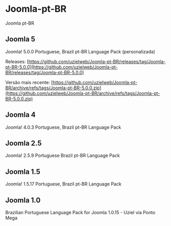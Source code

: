
# Joomla-pt-BR
Joomla pt-BR 
## Joomla 5
Joomla! 5.0.0 Portuguese, Brazil pt-BR Language Pack (personalizada)

Releases: [https://github.com/uzielweb/Joomla-pt-BR/releases/tag/Joomla-pt-BR-5.0.0](https://github.com/uzielweb/Joomla-pt-BR/releases/tag/Joomla-pt-BR-5.0.0)

Versão mais recente: [https://github.com/uzielweb/Joomla-pt-BR/archive/refs/tags/Joomla-pt-BR-5.0.0.zip](https://github.com/uzielweb/Joomla-pt-BR/archive/refs/tags/Joomla-pt-BR-5.0.0.zip)

## Joomla 4
Joomla! 4.0.3 Portuguese, Brazil pt-BR Language Pack
## Joomla 2.5
Joomla! 2.5.9 Portuguese Brazil pt-BR Language Pack
## Joomla 1.5
Joomla! 1.5.17 Portuguese, Brazil pt-BR Language Pack 
## Joomla 1.0
Brazilian Portuguese Language Pack for Joomla 1.0.15 - Uziel via Ponto Mega
